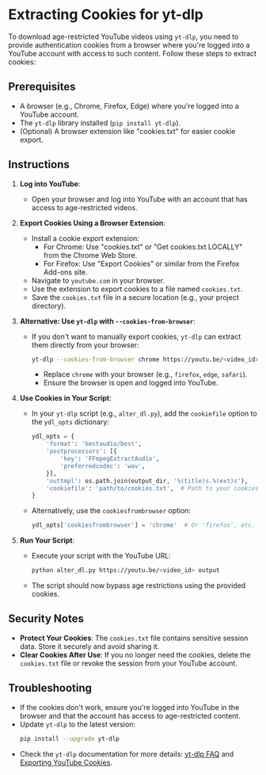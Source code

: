 # Extracting Cookies for yt-dlp

To download age-restricted YouTube videos using `yt-dlp`, you need to provide authentication cookies from a browser where you're logged into a YouTube account with access to such content. Follow these steps to extract cookies:

## Prerequisites
- A browser (e.g., Chrome, Firefox, Edge) where you're logged into a YouTube account.
- The `yt-dlp` library installed (`pip install yt-dlp`).
- (Optional) A browser extension like "cookies.txt" for easier cookie export.

## Instructions

1. **Log into YouTube**:
   - Open your browser and log into YouTube with an account that has access to age-restricted videos.

2. **Export Cookies Using a Browser Extension**:
   - Install a cookie export extension:
     - For Chrome: Use "cookies.txt" or "Get cookies.txt LOCALLY" from the Chrome Web Store.
     - For Firefox: Use "Export Cookies" or similar from the Firefox Add-ons site.
   - Navigate to `youtube.com` in your browser.
   - Use the extension to export cookies to a file named `cookies.txt`.
   - Save the `cookies.txt` file in a secure location (e.g., your project directory).

3. **Alternative: Use `yt-dlp` with `--cookies-from-browser`**:
   - If you don't want to manually export cookies, `yt-dlp` can extract them directly from your browser:
     ```bash
     yt-dlp --cookies-from-browser chrome https://youtu.be/<video_id> -o "output.%(ext)s"
     ```
     - Replace `chrome` with your browser (e.g., `firefox`, `edge`, `safari`).
     - Ensure the browser is open and logged into YouTube.

4. **Use Cookies in Your Script**:
   - In your `yt-dlp` script (e.g., `alter_dl.py`), add the `cookiefile` option to the `ydl_opts` dictionary:
     ```python
     ydl_opts = {
         'format': 'bestaudio/best',
         'postprocessors': [{
             'key': 'FFmpegExtractAudio',
             'preferredcodec': 'wav',
         }],
         'outtmpl': os.path.join(output_dir, '%(title)s.%(ext)s'),
         'cookiefile': 'path/to/cookies.txt',  # Path to your cookies file
     }
     ```
   - Alternatively, use the `cookiesfrombrowser` option:
     ```python
     ydl_opts['cookiesfrombrowser'] = 'chrome'  # Or 'firefox', etc.
     ```

5. **Run Your Script**:
   - Execute your script with the YouTube URL:
     ```bash
     python alter_dl.py https://youtu.be/<video_id> output
     ```
   - The script should now bypass age restrictions using the provided cookies.

## Security Notes
- **Protect Your Cookies**: The `cookies.txt` file contains sensitive session data. Store it securely and avoid sharing it.
- **Clear Cookies After Use**: If you no longer need the cookies, delete the `cookies.txt` file or revoke the session from your YouTube account.

## Troubleshooting
- If the cookies don't work, ensure you're logged into YouTube in the browser and that the account has access to age-restricted content.
- Update `yt-dlp` to the latest version:
  ```bash
  pip install --upgrade yt-dlp
  ```
- Check the `yt-dlp` documentation for more details: [yt-dlp FAQ](https://github.com/yt-dlp/yt-dlp/wiki/FAQ#how-do-i-pass-cookies-to-yt-dlp) and [Exporting YouTube Cookies](https://github.com/yt-dlp/yt-dlp/wiki/Extractors#exporting-youtube-cookies).
